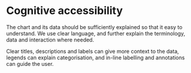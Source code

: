 <br>

# Cognitive accessibility

The chart and its data should be sufficiently explained so that it easy to understand. We use clear language, and further explain the terminology, data and interaction where needed.

Clear titles, descriptions and labels can give more context to the data, legends can explain categorisation, and in-line labelling and annotations can guide the user.
